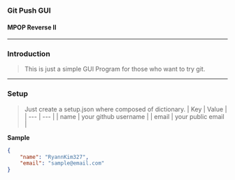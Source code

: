 ### Git Push GUI
#### MPOP Reverse II

---
### Introduction
> This is just a simple GUI Program for those who want to try git.

---
### Setup
> Just create a setup.json where composed of dictionary.
| Key | Value |
| --- | --- |
| name | your github username |
| email | your public email |

**Sample**
```JSON
{
	"name": "RyannKim327",
	"email": "sample@email.com"
}
```